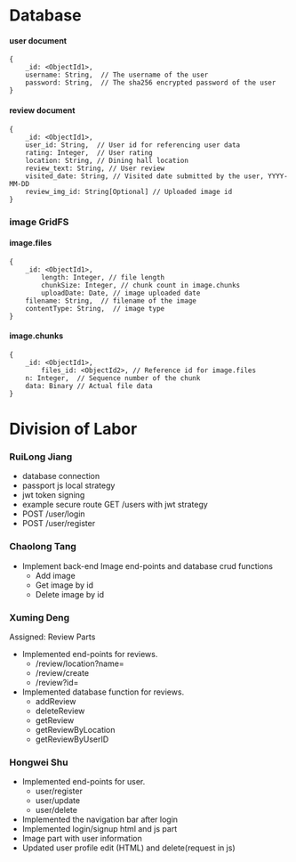 # Database
#### user document
```
{
	_id: <ObjectId1>,
	username: String,  // The username of the user
	password: String,  // The sha256 encrypted password of the user
}
```

#### review document
```
{
	_id: <ObjectId1>,
	user_id: String,  // User id for referencing user data
	rating: Integer,  // User rating
	location: String, // Dining hall location
	review_text: String, // User review
	visited_date: String, // Visited date submitted by the user, YYYY-MM-DD
	review_img_id: String[Optional] // Uploaded image id
}
```

### image GridFS
#### image.files
```
{
	_id: <ObjectId1>,
    	length: Integer, // file length
    	chunkSize: Integer, // chunk count in image.chunks
    	uploadDate: Date, // image uploaded date
	filename: String,  // filename of the image
	contentType: String,  // image type
}
```

#### image.chunks
```
{
	_id: <ObjectId1>,
    	files_id: <ObjectId2>, // Reference id for image.files 
	n: Integer,  // Sequence number of the chunk
	data: Binary // Actual file data
}
```

# Division of Labor
### RuiLong Jiang
- database connection
- passport js local strategy
- jwt token signing
- example secure route GET /users with jwt strategy
- POST /user/login
- POST /user/register

### Chaolong Tang
- Implement back-end Image end-points and database crud functions
    - Add image
    - Get image by id
    - Delete image by id

### Xuming Deng
Assigned: Review Parts
- Implemented end-points for reviews. 
    - /review/location?name=
    - /review/create
    - /review?id=
- Implemented database function for reviews.
    - addReview
    - deleteReview
    - getReview
    - getReviewByLocation
    - getReviewByUserID

### Hongwei Shu
- Implemented end-points for user.
  - user/register
  - user/update
  - user/delete
- Implemented the navigation bar after login
- Implemented login/signup html and js part
- Image part with user information
- Updated user profile edit (HTML) and delete(request in js)